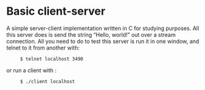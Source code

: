 # Basic client-server
A simple server-client implementation written in C for studying purposes. All this server does is send the string “Hello, world!” out over a stream connection. 
All you need to do to test this server is run it in one window, and telnet to it from another with:
   
         $ telnet localhost 3490
   
 or run a client with :
   
         $ ./client localhost
